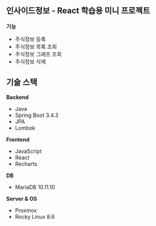 인사이드정보 - React 학습용 미니 프로젝트
-
**기능**
- 주식정보 등록
- 주식정보 목록 조회
- 주식정보 그래프 조회
- 주식정보 삭제


기술 스택
-
**Backend**
- Java
- Spring Boot 3.4.3
- JPA
- Lombok

**Frontend**
- JavaScript
- React
- Recharts

**DB**
- MariaDB 10.11.10

**Server & OS**
- Proxmox
- Rocky Linux 8.6
